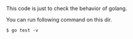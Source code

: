 This code is just to check the behavior of golang.

You can run following command on this dir.

```
$ go test -v
```
